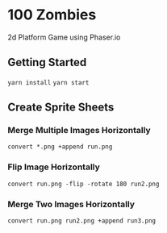 # 100 Zombies

2d Platform Game using Phaser.io

## Getting Started

  `yarn install`
  `yarn start`

## Create Sprite Sheets

### Merge Multiple Images Horizontally

`convert *.png +append run.png`

### Flip Image Horizontally

`convert run.png -flip -rotate 180 run2.png`

### Merge Two Images Horizontally

`convert run.png run2.png +append run3.png`
